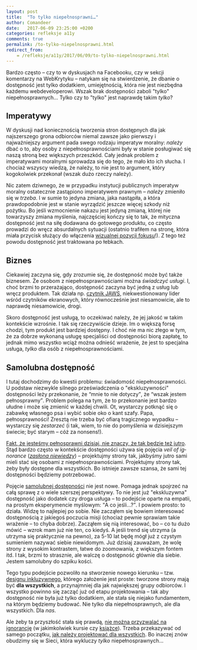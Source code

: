 ```yaml
---
layout: post
title:  "To tylko niepełnosprawni…"
author: Comandeer
date:   2017-06-09 23:25:00 +0200
categories: refleksje a11y
comments: true
permalink: /to-tylko-niepelnosprawni.html
redirect_from:
    = /refleksje/a11y/2017/06/09/to-tylko-niepelnosprawni.html
---
```


Bardzo często – czy to w dyskusjach na Facebooku, czy w sekcji komentarzy na WebKrytyku – natykam się na stwierdzenie, że dbanie o dostępność jest tylko dodatkiem, umiejętnością, która nie jest niezbędna każdemu webdeveloperowi. Wszak brak dostępności zaboli "tylko" niepełnosprawnych… Tylko czy to "tylko" jest naprawdę takim _tylko_?

## Imperatywy

W dyskusji nad koniecznością tworzenia stron dostępnych dla jak najszerszego grona odbiorców niemal zawsze jako pierwszy i najważniejszy argument pada swego rodzaju imperatyw moralny: _należy_ dbać o to, aby osoby z niepełnosprawnościami były w stanie posługiwać się naszą stroną bez większych przeszkód. Cały jednak problem z imperatywami moralnymi sprowadza się do tego, że mało kto ich słucha. I chociaż wszyscy wiedzą, że należy, to nie jest to argument, który kogokolwiek przekonał (wszak dużo rzeczy należy).

Nic zatem dziwnego, że w przypadku instytucji publicznych imperatyw moralny ostatecznie zastąpiono imperatywem prawnym – _należy_ zmieniło się w _trzeba_. I w sumie to jedyna zmiana, jaka nastąpiła, a która prawdopodobnie jest w stanie wyrządzić jeszcze więcej szkody niż pożytku. Bo jeśli wzmocnienie nakazu jest jedyną zmianą, której nie towarzyszy zmiana myślenia, najczęściej kończy się to tak, że mityczna dostępność jest na siłę dodawana do gotowego produktu, co często prowadzi do wręcz absurdalnych sytuacji (ostatnio trafiłem na stronę, która miała przycisk służący do włączenia [wizualnej pozycji fokusu](http://outlinenone.com/)!). Z tego też powodu dostępność jest traktowana po łebkach.

## Biznes

Ciekawiej zaczyna się, gdy zrozumie się, że dostępność może być także biznesem. Że osobom z niepełnosprawnościami można _świadczyć usługi_. I, choć brzmi to przerażająco, dostępność zaczyna być jedną z usług lub wręcz produktem. Tak działa np. [czytnik JAWS](http://www.freedomscientific.com/Products/Blindness/JAWS), niekwestionowany lider wśród czytników ekranowych, który równocześnie jest niesamowicie, ale to naprawdę niesamowicie, drogi.

Skoro dostępność jest usługą, to oczekiwać należy, że jej jakość w takim kontekście wzrośnie. I tak się rzeczywiście dzieje. Im o większą forsę chodzi, tym produkt jest bardziej dostępny. I choć nie ma nic złego w tym, że za dobrze wykonaną usługę specjaliści od dostępności biorą zapłatę, to jednak mimo wszystko wciąż można odnieść wrażenie, że jest to specjalna usługa, _tylko_ dla osób z niepełnosprawnościami.

## Samolubna dostępność

I tutaj dochodzimy do kwestii problemu: świadomość niepełnosprawności. U podstaw niezwykle silnego przeświadczenia o "ekskluzywności" dostępności leży przekonanie, że <q>mnie to nie dotyczy</q>, że <q>wszak jestem pełnosprawny</q>. Problem polega na tym, że to przekonanie jest bardzo ułudne i może się zmienić w każdej chwili. Ot, wystarczy potknąć się o zabawkę własnego psa i wybić sobie oko o kant szafy. Papa, pełnosprawności! Zresztą nie trzeba być ofiarą tragicznego wypadku – wystarczy się _zestarzeć_ (i tak, wiem, to nie do pomyślenia w dzisiejszym świecie; być starym – cóż za nonsens!).

[Fakt, że jesteśmy pełnosprawni dzisiaj, nie znaczy, że tak będzie też jutro](https://blog.marvelapp.com/the-veil-of-ignorance/). Stąd bardzo często w kontekście dostępności używa się pojęcia <i lang="en">veil of ignorance</i> ([<i>zasłona niewiedzy</i>](https://pl.wikipedia.org/wiki/Zas%C5%82ona_niewiedzy)) – projektujmy strony tak, jakbyśmy jutro sami mieli stać się osobami z niepełnosprawnościami. Projektujmy strony tak, żeby były dostępne dla wszystkich. Bo istnieje zawsze szansa, że sami tej dostępności będziemy potrzebować.

Pojęcie [samolubnej dostępności](http://adrianroselli.com/2017/03/selfish-accessibility-slides-from-talk-at-government-digital-service.html) nie jest nowe. Pomaga jednak spojrzeć na całą sprawę z o wiele szerszej perspektywy. To nie jest już "ekskluzywna" dostępność jako dodatek czy droga usługa – to podejście oparte na empatii, na prostym eksperymencie myślowym: <q>A co jeśli…?</q>. I powiem prosto: to działa. Widzę to najlepiej po sobie. Nie zacząłem się bowiem interesować dostępnością z jakiegoś poczucia misji (chociaż pewnie sprawiam takie wrażenie – to chyba dobrze). Zacząłem się nią interesować, bo – co tu dużo mówić – wzrok mam już nie ten, co kiedyś. A jeśli trend się utrzyma (a utrzyma się praktycznie na pewno), za 5-10 lat będę mógł już z czystym sumieniem nazywać siebie niewidomym. Już dzisiaj zauważam, że wolę strony z wysokim kontrastem, łatwe do zoomowania, z większym fontem itd. I tak, brzmi to strasznie, ale walczę o dostępność głównie dla siebie. Jestem samolubny do szpiku kości.

Tego typu podejście pozwoliło na stworzenie nowego kierunku – tzw. [designu inkluzywnego](https://24ways.org/2016/what-the-heck-is-inclusive-design/), którego założenie jest proste: tworzone strony mają być **dla wszystkich**, a przynajmniej dla jak największej grupy odbiorców. I wszystko powinno się zacząć już od etapu projektowania – tak aby dostępność nie była już tylko dodatkiem, ale stała się niejako fundamentem, na którym będziemy budować. Nie tylko dla niepełnosprawnych, ale dla wszystkich. Dla _nas_.

Ale żeby ta przyszłość stała się prawdą, [nie można przyzwalać na  ignorancję](https://blog.comandeer.pl/refleksje/daj-sie-poznac-2017/2017/04/14/mam-nierowno-pod-sufitem.html) (w jakimkolwiek kursie czy [książce](https://www.webkrytyk.pl/category/krytyka/ksiazki/)). Trzeba przekazywać od samego początku, [jak należy projektować dla wszystkich](http://inclusivedesignprinciples.org/). Bo inaczej znów obudzimy się w Sieci, która wykluczy _tylko_ niepełnosprawnych…

